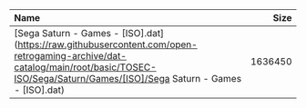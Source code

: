 |Name|Size|
|:---|---:|
|[Sega Saturn - Games - [ISO].dat](https://raw.githubusercontent.com/open-retrogaming-archive/dat-catalog/main/root/basic/TOSEC-ISO/Sega/Saturn/Games/[ISO]/Sega Saturn - Games - [ISO].dat)|1636450|
